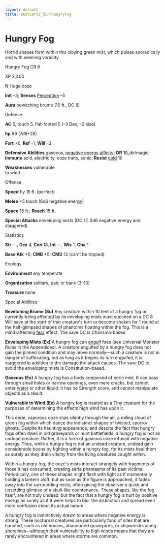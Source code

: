 ```yaml
---
layout: default
title: bestiary3_dir/hungryFog
---
```

# Hungry Fog

Horrid shapes form within this cloying green mist, which pulses sporadically and with seeming voracity.

Hungry Fog CR 6

XP 2,400

N Huge ooze

**Init** –3; **Senses** [Perception](../skills_dir/perception#_perception) –5

**Aura** bewitching brume (10 ft., DC 8)

Defense

**AC** 5, touch 5, flat-footed 5 (–3 Dex, –2 size)

**hp** 59 (7d8+28)

**Fort** +6, **Ref** –1, **Will** –3

**Defensive Abilities** gaseous, [negative energy affinity](../monsters_dir/universalMonsterRules#_negative-energy-affinity); **DR** 10_dir/magic; **Immune** acid, electricity, ooze traits, sonic; **Resist** [cold](../monsters_dir/creatureTypes#_cold-subtype) 10

**Weaknesses** vulnerable   
to wind

Offense

**Speed** fly 15 ft. (perfect)

**Melee** +5 touch (6d6 negative energy)

**Space** 15 ft.; **Reach** 15 ft.

**Special Attacks** enveloping mists (DC 17, 3d6 negative energy and staggered)

Statistics

**Str** ­—, **Dex** 4, **Con** 18, **Int** —, **Wis** 1, **Cha** 1

**Base Atk** +5; **CMB** +5; **CMD** 12 (can't be tripped)

Ecology

**Environment** any temperate

**Organization** solitary, pair, or bank (3–10)

**Treasure** none

Special Abilities

**Bewitching Brume (Su)** Any creature within 10 feet of a hungry fog or currently being affected by its enveloping mists must succeed on a DC 8 Will save at the start of that creature's turn or become shaken for 1 round at the half-glimpsed shapes of phantoms floating within the fog. This is a mind-affecting [fear](../monsters_dir/universalMonsterRules#_fear-(su-or-sp)) effect. The save DC is Charisma-based.

**Enveloping Mists (Ex)** A hungry fog can [engulf](../monsters_dir/universalMonsterRules#_engulf) foes (see Universal Monster Rules in the Appendices). A creature engulfed by a hungry fog does not gain the pinned condition and may move normally—such a creature is not in danger of suffocating, but as long as it begins its turn engulfed, it is staggered in addition to the damage the attack causes. The save DC to avoid the enveloping mists is Constitution-based.

**Gaseous (Ex)** A hungry fog has a body composed of eerie mist. It can pass through small holes or narrow openings, even mere cracks, but cannot enter [water](../monsters_dir/creatureTypes#_water-subtype) or other liquid. It has no Strength score, and cannot manipulate objects as a result.

**Vulnerable to Wind (Ex)** A hungry fog is treated as a Tiny creature for the purposes of determining the effects high wind has upon it.

This eerie, vaporous ooze slips silently through the air, a roiling cloud of green fog within which dance the indistinct shapes of twisted, spooky ghosts. Despite its haunting appearance, and despite the fact that hungry fogs often dwell in old graveyards or hunt battlefields, a hungry fog is not an undead creature. Rather, it is a form of gaseous ooze infused with negative energy. Thus, while a hungry fog is not an undead creature, undead gain considerable boons by fighting within a hungry fog, for its mists heal them as surely as they drain vitality from the living creatures caught within.

Within a hungry fog, the ooze's mists interact strangely with fragments of those it has consumed, creating eerie phantasms of its past victims. Periodically, one of these shapes might flash with light as if momentarily holding a lantern aloft, but as soon as the figure is approached, it fades away into the surrounding mists, often giving the observer a quick and unsettling glimpse of a skull-like countenance. These shapes, like the fog itself, are not truly undead, but the fact that a hungry fog is hurt by positive energy as surely as if it were helps to blur the distinction and spread even more confusion about its actual nature.

A hungry fog is instinctively drawn to areas where negative energy is strong. These nocturnal creatures are particularly fond of sites that are haunted, such as old houses, abandoned graveyards, or shipwrecks along shorelines—although their vulnerability to high winds means that they are rarely encountered in areas where storms are common.

